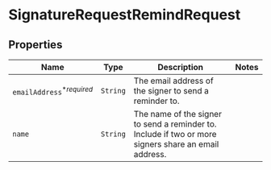 

# SignatureRequestRemindRequest



## Properties

Name | Type | Description | Notes
------------ | ------------- | ------------- | -------------
| `emailAddress`<sup>*_required_</sup> | ```String``` |  The email address of the signer to send a reminder to.  |  |
| `name` | ```String``` |  The name of the signer to send a reminder to. Include if two or more signers share an email address.  |  |




